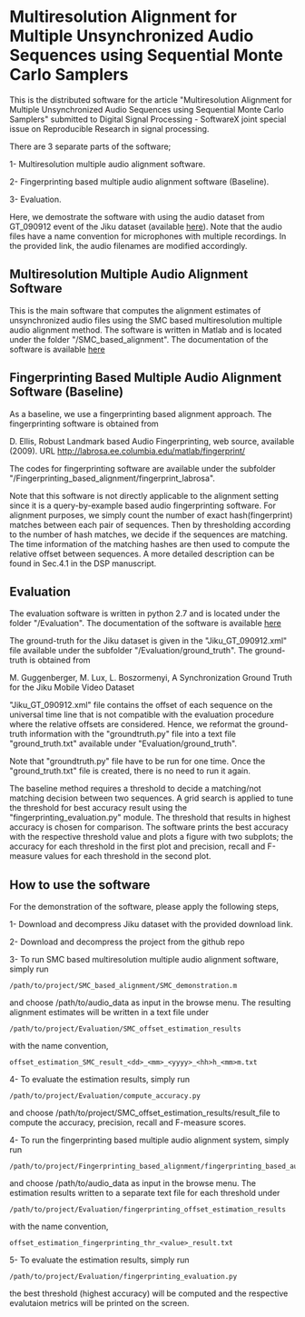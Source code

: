 # Multiresolution Alignment for Multiple Unsynchronized Audio Sequences using Sequential Monte Carlo Samplers

This is the distributed software for the article "Multiresolution Alignment for Multiple Unsynchronized Audio Sequences using Sequential Monte Carlo Samplers" submitted to Digital Signal Processing - SoftwareX joint special issue on Reproducible Research in signal processing.

There are 3 separate parts of the software; 

1- Multiresolution multiple audio alignment software. 

2- Fingerprinting based multiple audio alignment software (Baseline).

3- Evaluation.

Here, we demostrate the software with using the audio dataset from GT_090912 event of the Jiku dataset (available [here](https://www.dropbox.com/sh/ktirf3t6b8lhs7d/AADlCm24Xw2A_qru5sUP71jFa?dl=0)). Note that the audio files have a name convention for microphones with multiple recordings. In the provided link, the audio filenames are modified accordingly.

## Multiresolution Multiple Audio Alignment Software

This is the main software that computes the alignment estimates of unsynchronized audio files using the SMC based multiresolution multiple audio alignment method. The software is written in Matlab and is located under the folder "/SMC_based_alignment". The documentation of the software is available [here](https://www.dogacbasaran.com/Software_documentation/SMC_based_alignment_documentation/index.html)
 
## Fingerprinting Based Multiple Audio Alignment Software (Baseline)

As a baseline, we use a fingerprinting based alignment approach. The fingerprinting software is obtained from 

D. Ellis, Robust Landmark based Audio Fingerprinting, web source, available (2009).
URL http://labrosa.ee.columbia.edu/matlab/fingerprint/

The codes for fingerprinting software are available under the subfolder "/Fingerprinting_based_alignment/fingerprint_labrosa".

Note that this software is not directly applicable to the alignment setting since it is a query-by-example based audio fingerprinting software. For alignment purposes, we simply count the number of exact hash(fingerprint) matches between each pair of sequences. Then by thresholding according to the number of hash matches, we decide if the sequences are matching. The time information of the matching hashes are then used to compute the relative offset between sequences. A more detailed description can be found in Sec.4.1 in the DSP manuscript.  

## Evaluation 

The evaluation software is written in python 2.7 and is located under the folder "/Evaluation". The documentation of the software is available [here](http://www.dogacbasaran.com/Software_documentation/Evaluation_documentation/index.html)

The ground-truth for the Jiku dataset is given in the "Jiku_GT_090912.xml" file available under the subfolder "/Evaluation/ground_truth". The ground-truth is obtained from

M. Guggenberger, M. Lux, L. Boszormenyi, A Synchronization Ground
Truth for the Jiku Mobile Video Dataset 

"Jiku_GT_090912.xml" file contains the offset of each sequence on the universal time line that is not compatible with the evaluation procedure where the relative offsets are considered. Hence, we reformat the ground-truth information with the "groundtruth.py" file into a text file "ground_truth.txt" available under "Evaluation/ground_truth". 

Note that "groundtruth.py" file have to be run for one time. Once the "ground_truth.txt" file is created, there is no need to run it again. 

The baseline method requires a threshold to decide a matching/not matching decision between two sequences. A grid search is applied to tune the threshold for best accuracy result using the "fingerprinting_evaluation.py" module. The threshold that results in highest accuracy is chosen for comparison. The software prints the best accuracy with the respective threshold value and plots a figure with two subplots; the accuracy for each threshold in the first plot and precision, recall and F-measure values for each threshold in the second plot. 

## How to use the software

For the demonstration of the software, please apply the following steps,

1- Download and decompress Jiku dataset with the provided download link.

2- Download and decompress the project from the github repo
    
3- To run SMC based multiresolution multiple audio alignment software, simply run 

	/path/to/project/SMC_based_alignment/SMC_demonstration.m 

and choose /path/to/audio_data as input in the browse menu. The resulting alignment estimates will be written in a text file under 

	/path/to/project/Evaluation/SMC_offset_estimation_results 

with the name convention,

	offset_estimation_SMC_result_<dd>_<mm>_<yyyy>_<hh>h_<mm>m.txt

4- To evaluate the estimation results, simply run

	/path/to/project/Evaluation/compute_accuracy.py

and choose /path/to/project/SMC_offset_estimation_results/result_file to compute the accuracy, precision, recall and F-measure scores.

4-  To run the fingerprinting based multiple audio alignment system, simply run
 
	/path/to/project/Fingerprinting_based_alignment/fingerprinting_based_audio_alignment.m

and choose /path/to/audio_data as input in the browse menu. The estimation results written to a separate text file for each threshold under

	/path/to/project/Evaluation/fingerprinting_offset_estimation_results 

with the name convention,

	offset_estimation_fingerprinting_thr_<value>_result.txt

5- To evaluate the estimation results, simply run

	/path/to/project/Evaluation/fingerprinting_evaluation.py
	
the best threshold (highest accuracy) will be computed and the respective evalutaion metrics will be printed on the screen.



